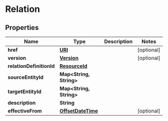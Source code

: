 

# Relation

## Properties

Name | Type | Description | Notes
------------ | ------------- | ------------- | -------------
**href** | [**URI**](URI.md) |  |  [optional]
**version** | [**Version**](Version.md) |  |  [optional]
**relationDefinitionId** | [**ResourceId**](ResourceId.md) |  | 
**sourceEntityId** | **Map&lt;String, String&gt;** |  | 
**targetEntityId** | **Map&lt;String, String&gt;** |  | 
**description** | **String** |  | 
**effectiveFrom** | [**OffsetDateTime**](OffsetDateTime.md) |  |  [optional]



